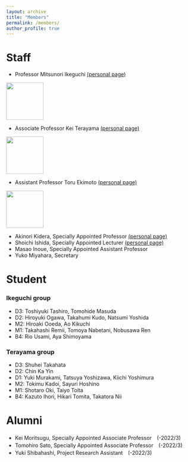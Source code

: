 ```yaml
---
layout: archive
title: "Members"
permalink: /members/
author_profile: true
---
```

  

# Staff
- Professor Mitsunori Ikeguchi [(personal page)](http://www.tsurumi.yokohama-cu.ac.jp/bioinfo/self_introduction/Ikeguchi/index.html)<br>
<img src="https://github.com/ycu-iil/testpage.github.io/blob/master/images/ikeguchi.jpg?raw=true" width="100">
   

- Associate Professor Kei Terayama [(personal page)](https://sites.google.com/site/terayamaweb/index_e)<br>
<img src="https://github.com/ycu-iil/testpage.github.io/blob/master/images/terayama.jpg?raw=true" width="100">
 
- Assistant Professor Toru Ekimoto [(personal page)](https://researchmap.jp/toru_ekimoto?lang=english)<br>
<img src="https://github.com/ycu-iil/testpage.github.io/blob/master/images/ekimoto.jpg?raw=true" width="100">
  
- Akinori Kidera, Specially Appointed Professor [(personal page)](http://www.tsurumi.yokohama-cu.ac.jp/bioinfo/self_introduction/Kidera/index.html)
- Shoichi Ishida,  Specially Appointed Lecturer [(personal page)](https://sishida21.github.io/about/)
- Masao Inoue, Specially Appointed Assistant Professor
- Yuko Miyahara, Secretary

# Student

### Ikeguchi group
- D3: Toshiyuki Tashiro, Tomohide Masuda
- D2: Hiroyuki Ogawa, Takahumi Kudo, Natsumi Yoshida
- M2: Hiroaki Ooeda, Ao Kikuchi
- M1: Takahashi Remii, Tomoya Nabetani, Nobusawa Ren
- B4: Rio Usami, Aya Shimoyama

### Terayama group
- D3: Shuhei Takahata
- D2: Chin Ka Yin
- D1: Yuki Murakami, Tatsuya Yoshizawa, Kiichi Yoshimura
- M2: Tokimu Kadoi, Sayuri Hoshino
- M1: Shotaro Oki, Taiyo Toita
- B4: Kazuto Ihori, Hikari Tomita, Takatora Nii

# Alumni
- Kei Moritsugu, Specially Appointed Associate Professor　(-2022/3)
- Tomohiro Sato, Specially Appointed Associate Professor　(-2022/3)
- Yuki Shibahashi, Project Research Assistant　(-2022/3)
